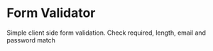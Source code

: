 # Form Validator
Simple client side form validation. Check required, length, email and password match
